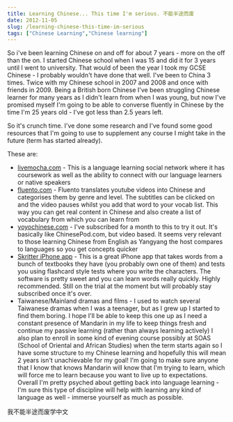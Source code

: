 ```yaml
---
title: Learning Chinese... This time I'm serious. 不能半途而废
date: 2012-11-05
slug: /learning-chinese-this-time-im-serious
tags: ["Chinese Learning","Chinese learning"]
---
```


So i've been learning Chinese on and off for about 7 years - more on the off than the on. I started Chinese school when I was 15 and did it for 3 years until I went to university. That would of been the year I took my GCSE Chinese - I probably wouldn't have done that well. I've been to China 3 times. Twice with my Chinese school in 2007 and 2008 and once with friends in 2009. Being a British born Chinese I've been struggling Chinese learner for many years as I didn't learn from when I was young, but now I've promised myself I'm going to be able to converse fluently in Chinese by the time I'm 25 years old - I've got less than 2.5 years left.

So it's crunch time. I've done some research and I've found some good resources that I'm going to use to supplement any course I might take in the future (term has started already).

These are:

*   [livemocha.com](http://livemocha.com "livemocha.com") - This is a language learning social network where it has coursework as well as the ability to connect with our language learners or native speakers
*   [fluento.com](http://fluento.com "fluento.com") - Fluento translates youtube videos into Chinese and categorises them by genre and level. The subtitles can be clicked on and the video pauses whilst you add that word to your vocab list. This way you can get real content in Chinese and also create a list of vocabulary from which you can learn from
*   [yoyochinese.com](http://yoyochinese.com  "yoyochinese.com ") - I've subscribed for a month to this to try it out. It's basically like ChinesePod.com, but video based. It seems very relevant to those learning Chinese from English as Yangyang the host compares to languages so you get concepts quicker
*   [Skritter iPhone app](http://www.skritter.com/ios "http://www.skritter.com/ios") - This is a great iPhone app that takes words from a bunch of textbooks they have (you probably own one of them) and tests you using flashcard style tests where you write the characters. The software is pretty sweet and you can learn words really quickly. Highly recommended. Still on the trial at the moment but will probably stay subscribed once it's over.
*   Taiwanese/Mainland dramas and films - I used to watch several Taiwanese dramas when I was a teenager, but as I grew up I started to find them boring. I hope I'll be able to keep this one up as I need a constant presence of Mandarin in my life to keep things fresh and continue my passive learning (rather than always learning actively)
I also plan to enroll in some kind of evening course possibly at SOAS (School of Oriental and African Studies) when the term starts again so I have some structure to my Chinese learning and hopefully this will mean 2 years isn't unachievable for my goal! I'm going to make sure anyone that I know that knows Mandarin will know that I'm trying to learn, which will force me to learn because you want to live up to expectations. Overall I'm pretty psyched about getting back into language learning - I'm sure this type of discipline will help with learning any kind of language as well - immerse yourself as much as possible.

我不能半途而废学中文